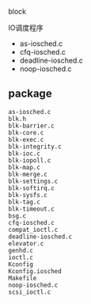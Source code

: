 block

IO调度程序
- as-iosched.c
- cfq-iosched.c
- deadline-iosched.c
- noop-iosched.c

## package
```
as-iosched.c
blk.h
blk-barrier.c
blk-core.c
blk-exec.c
blk-integrity.c
blk-ioc.c
blk-iopoll.c
blk-map.c
blk-merge.c
blk-settings.c
blk-softirq.c
blk-sysfs.c
blk-tag.c
blk-timeout.c
bsg.c
cfq-iosched.c
compat_ioctl.c
deadline-iosched.c
elevator.c
genhd.c
ioctl.c
Kconfig
Kconfig.iosched
Makefile
noop-iosched.c
scsi_ioctl.c
```